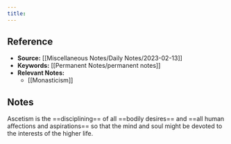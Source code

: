 ```yaml
---
title: 
---
```

## Reference
- **Source:** [[Miscellaneous Notes/Daily Notes/2023-02-13]]
- **Keywords:** [[Permanent Notes/permanent notes]]
- **Relevant Notes:** 
	- [[Monasticism]]
## Notes
Ascetism is the ==disciplining== of all ==bodily desires== and ==all human affections and aspirations== so that the mind and soul might be devoted to the interests of the higher life.